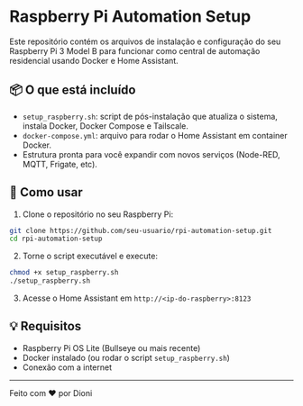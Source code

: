 # Raspberry Pi Automation Setup

Este repositório contém os arquivos de instalação e configuração do seu Raspberry Pi 3 Model B para funcionar como central de automação residencial usando Docker e Home Assistant.

## 📦 O que está incluído

- `setup_raspberry.sh`: script de pós-instalação que atualiza o sistema, instala Docker, Docker Compose e Tailscale.
- `docker-compose.yml`: arquivo para rodar o Home Assistant em container Docker.
- Estrutura pronta para você expandir com novos serviços (Node-RED, MQTT, Frigate, etc).

## 🚀 Como usar

1. Clone o repositório no seu Raspberry Pi:

```bash
git clone https://github.com/seu-usuario/rpi-automation-setup.git
cd rpi-automation-setup
```

2. Torne o script executável e execute:

```bash
chmod +x setup_raspberry.sh
./setup_raspberry.sh
```

3. Acesse o Home Assistant em `http://<ip-do-raspberry>:8123`

## 💡 Requisitos

- Raspberry Pi OS Lite (Bullseye ou mais recente)
- Docker instalado (ou rodar o script `setup_raspberry.sh`)
- Conexão com a internet

---

Feito com ❤️ por Dioni
